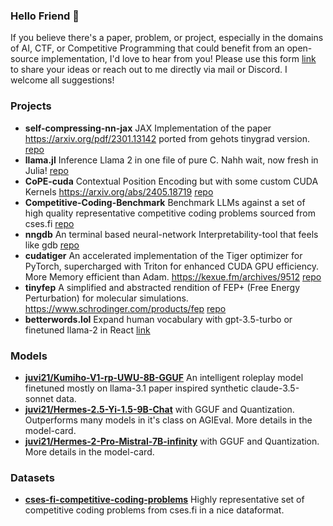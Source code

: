 ### Hello Friend :wave:
If you believe there's a paper, problem, or project, especially in the domains of AI, CTF, or Competitive Programming that could benefit from an open-source implementation, I'd love to hear from you! Please use this form [link](https://forms.gle/rCd5WCq74tR46e659) to share your ideas or reach out to me directly via mail or Discord. I welcome all suggestions!


### Projects 
- **self-compressing-nn-jax** JAX Implementation of the paper https://arxiv.org/pdf/2301.13142 ported from gehots tinygrad version. [repo](https://github.com/juvi21/self-compressing-nn-jax)
- **llama.jl** Inference Llama 2 in one file of pure C. Nahh wait, now fresh in Julia! [repo](https://github.com/juvi21/llama2.jl)
- **CoPE-cuda** Contextual Position Encoding but with some custom CUDA Kernels https://arxiv.org/abs/2405.18719 [repo](https://github.com/juvi21/CoPE-cuda)
- **Competitive-Coding-Benchmark** Benchmark LLMs against a set of high quality representative competitive coding problems sourced from cses.fi [repo](https://github.com/juvi21/Competitive-Coding-Benchmark)
- **nngdb**  An terminal based neural-network Interpretability-tool that feels like gdb [repo](https://github.com/juvi21/nngdb)
- **cudatiger** An accelerated implementation of the Tiger optimizer for PyTorch, supercharged with Triton for enhanced CUDA GPU efficiency. More Memory efficient than Adam. https://kexue.fm/archives/9512 [repo](https://github.com/juvi21/cudatiger)
- **tinyfep** A simplified and abstracted rendition of FEP+ (Free Energy Perturbation) for molecular simulations. https://www.schrodinger.com/products/fep [repo](https://github.com/juvi21/tinyfep)
- **betterwords.lol** Expand human vocabulary with gpt-3.5-turbo or finetuned llama-2 in React [link](https://www.betterwords.lol/)

### Models
- **[juvi21/Kumiho-V1-rp-UWU-8B-GGUF](https://huggingface.co/juvi21/Kumiho-V1-rp-UwU-8B-GGUF)** An intelligent roleplay model finetuned mostly on llama-3.1 paper inspired synthetic claude-3.5-sonnet data.
- **[juvi21/Hermes-2.5-Yi-1.5-9B-Chat](https://huggingface.co/juvi21/Hermes-2.5-Yi-1.5-9B-Chat)** with GGUF and Quantization. Outperforms many models in it's class on AGIEval. More details in the model-card.
- **[juvi21/Hermes-2-Pro-Mistral-7B-infinity](https://huggingface.co/juvi21/Hermes-2-Pro-Mistral-7B-infinity)** with GGUF and Quantization. More details in the model-card.

### Datasets
- **[cses-fi-competitive-coding-problems](https://huggingface.co/datasets/juvi21/cses-fi-competitive-coding-problems)** Highly representative set of competitive coding problems from cses.fi in a nice dataformat.
